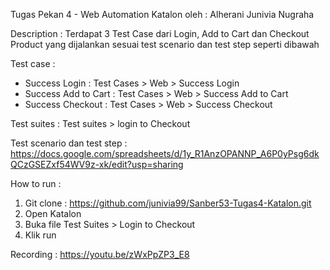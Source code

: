 Tugas Pekan 4 - Web Automation Katalon
oleh : Alherani Junivia Nugraha

Description : Terdapat 3 Test Case dari Login, Add to Cart dan Checkout Product yang dijalankan sesuai test scenario dan test step seperti dibawah

Test case :
- Success Login : Test Cases > Web > Success Login
- Success Add to Cart : Test Cases > Web > Success Add to Cart
- Success Checkout : Test Cases > Web > Success Checkout

Test suites :
	Test suites > login to Checkout
	
Test scenario dan test step :
https://docs.google.com/spreadsheets/d/1y_R1AnzOPANNP_A6P0yPsg6dkQCzGSEZxf54WV9z-xk/edit?usp=sharing

How to run :

1. Git clone : https://github.com/junivia99/Sanber53-Tugas4-Katalon.git
2. Open Katalon
3. Buka file Test Suites > Login to Checkout 
4. Klik run 


Recording : https://youtu.be/zWxPpZP3_E8
